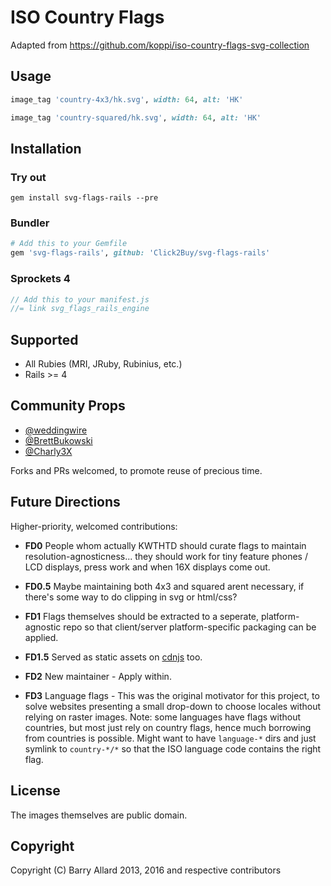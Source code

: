 #  ISO Country Flags

Adapted from https://github.com/koppi/iso-country-flags-svg-collection

## Usage

```ruby
image_tag 'country-4x3/hk.svg', width: 64, alt: 'HK'

image_tag 'country-squared/hk.svg', width: 64, alt: 'HK'
```


## Installation

### Try out
    
`gem install svg-flags-rails --pre`

### Bundler

```ruby
# Add this to your Gemfile
gem 'svg-flags-rails', github: 'Click2Buy/svg-flags-rails'
```

### Sprockets 4

```js
// Add this to your manifest.js
//= link svg_flags_rails_engine
```

## Supported

- All Rubies (MRI, JRuby, Rubinius, etc.)
- Rails >= 4

## Community Props

- [@weddingwire](https://github.com/weddingwire)
- [@BrettBukowski](https://github.com/BrettBukowski)
- [@Charly3X](https://github.com/Charly3X)

Forks and PRs welcomed, to promote reuse of precious time.

## Future Directions 

Higher-priority, welcomed contributions:

- **FD0** People whom actually KWTHTD should curate flags to maintain resolution-agnosticness... they should work for tiny feature phones / LCD displays, press work and when 16X displays come out.

- **FD0.5** Maybe maintaining both 4x3 and squared arent necessary, if there's some way to do clipping in svg or html/css?

- **FD1** Flags themselves should be extracted to a seperate, platform-agnostic repo so that client/server platform-specific packaging can be applied.

- **FD1.5** Served as static assets on [cdnjs](https://cdnjs.com/) too.

- **FD2** New maintainer - Apply within.

- **FD3** Language flags - This was the original motivator for this project, to solve websites presenting a small drop-down to choose locales without relying on raster images.  Note: some languages have flags without countries, but most just rely on country flags, hence much borrowing from countries is possible.  Might want to have `language-*` dirs and just symlink to `country-*/*` so that the ISO language code contains the right flag.

## License

The images themselves are public domain.

## Copyright

Copyright (C) Barry Allard 2013, 2016 and respective contributors
